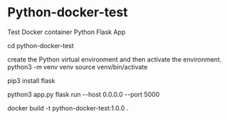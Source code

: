 # Python-docker-test
Test Docker container Python Flask App

cd python-docker-test

create the Python virtual environment and then activate the environment.
python3 -m venv venv 
source venv/bin/activate 

pip3 install flask

python3 app.py
flask run --host 0.0.0.0 --port 5000 

docker build -t python-docker-test:1.0.0 .